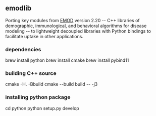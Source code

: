 ## emodlib

Porting key modules from [EMOD](https://github.com/InstituteforDiseaseModeling/EMOD) version 2.20 --
C++ libraries of demographic, immunological, and behavioral algorithms for disease modeling -- 
to lightweight decoupled libraries with Python bindings to facilitate uptake in other applications.

### dependencies

brew install python
brew install cmake
brew install pybind11

### building C++ source

cmake -H. -Bbuild
cmake --build build -- -j3

### installing python package

cd python
python setup.py develop
